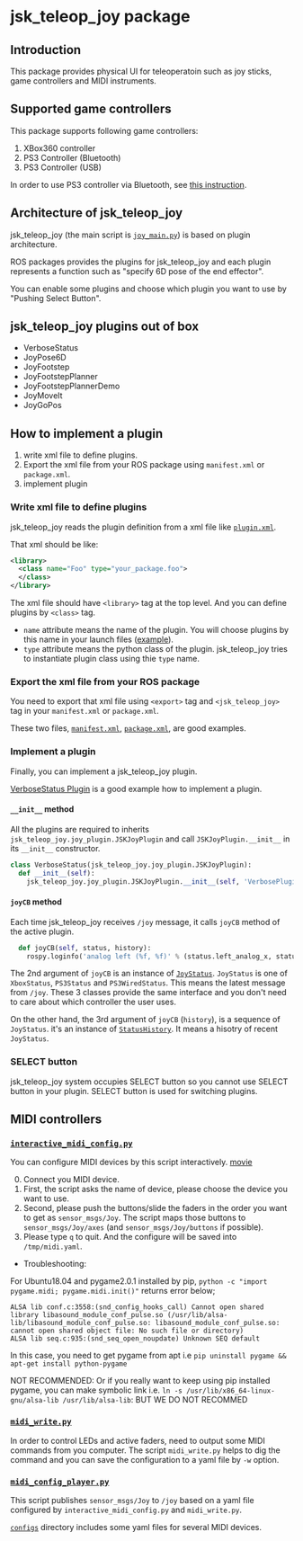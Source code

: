 # jsk_teleop_joy package

## Introduction
This package provides physical UI for teleoperatoin such as joy sticks,
game controllers and MIDI instruments.

## Supported game controllers
This package supports following game controllers:

1. XBox360 controller
2. PS3 Controller (Bluetooth)
3. PS3 Controller (USB)

In order to use PS3 controller via Bluetooth,
see [this instruction](http://wiki.ros.org/ps3joy/Tutorials/PairingJoystickAndBluetoothDongle).

## Architecture of jsk\_teleop\_joy
jsk\_teleop\_joy (the main script is [`joy_main.py`](scripts/joy_main.py))
is based on plugin architecture.

ROS packages provides the plugins for jsk\_teleop\_joy and each plugin
represents a function such as "specify 6D pose of the end effector".

You can enable some plugins and choose which plugin you want to use by
"Pushing Select Button".

## jsk\_teleop\_joy plugins out of box
* VerboseStatus
* JoyPose6D
* JoyFootstep
* JoyFootstepPlanner
* JoyFootstepPlannerDemo
* JoyMoveIt
* JoyGoPos

## How to implement a plugin
1. write xml file to define plugins.
2. Export the xml file from your ROS package using `manifest.xml` or `package.xml`.
3. implement plugin

### Write xml file to define plugins
jsk\_teleop\_joy reads the plugin definition from a xml file like [`plugin.xml`](plugin.xml).

That xml should be like:
```xml
<library>
  <class name="Foo" type="your_package.foo">
  </class>
</library>
```

The xml file should have `<library>` tag at the top level.
And you can define plugins by `<class>` tag.

* `name` attribute means the name of the plugin. You will choose plugins by this
name in your launch files ([example](launch/joy.launch#L15)).
* `type` attribute means the python class of the plugin. jsk\_teleop\_joy tries
to instantiate plugin class using thie `type` name.

### Export the xml file from your ROS package
You need to export that xml file using `<export>` tag and `<jsk_teleop_joy>` tag
in your `manifest.xml` or `package.xml`.

These two files, [`manifest.xml`](manifest.xml), [`package.xml`](package.xml),
are good examples.

### Implement a plugin
Finally, you can implement a jsk\_teleop\_joy plugin.

[VerboseStatus Plugin](src/jsk_teleop_joy/plugin/verbose.py) is a good example
how to implement a plugin.

#### `__init__` method
All the plugins are required to inherits
`jsk_teleop_joy.joy_plugin.JSKJoyPlugin` and call `JSKJoyPlugin.__init__` in
its `__init__` constructor.

```python
class VerboseStatus(jsk_teleop_joy.joy_plugin.JSKJoyPlugin):
  def __init__(self):
    jsk_teleop_joy.joy_plugin.JSKJoyPlugin.__init__(self, 'VerbosePlugin')
```

#### `joyCB` method
Each time jsk\_teleop\_joy receives `/joy` message, it calls `joyCB` method
of the active plugin.

```python
  def joyCB(self, status, history):
    rospy.loginfo('analog left (%f, %f)' % (status.left_analog_x, status.left_analog_y))
```

The 2nd argument of `joyCB` is an instance of [`JoyStatus`](src/joy_status.py).
`JoyStatus` is one of `XboxStatus`, `PS3Status` and `PS3WiredStatus`.
This means the latest message from `/joy`.
These 3 classes provide the same interface and you don't need to care about
which controller the user uses.

On the other hand, the 3rd argument of `joyCB` (`history`), is a sequence of
`JoyStatus`. it's an instance of
[`StatusHistory`](src/jsk_teleop_joy/status_history.py). It means a hisotry
of recent `JoyStatus`.

### SELECT button
jsk\_teleop\_joy system occupies SELECT button so you cannot use SELECT button
in your plugin. SELECT button is used for switching plugins.

## MIDI controllers
### [`interactive_midi_config.py`](scripts/interactive_midi_config.py)
You can configure MIDI devices by this script interactively.
[movie](http://www.youtube.com/watch?v=1JOKra7gZVs)

0. Connect you MIDI device.
1. First, the script asks the name of device, please choose the device you want
to use.
2. Second, please push the buttons/slide the faders in the order you want to
get as `sensor_msgs/Joy`.
The script maps those buttons to `sensor_msgs/Joy/axes`
(and `sensor_msgs/Joy/buttons` if possible).
3. Please type `q` to quit. And the configure will be saved into
`/tmp/midi.yaml`.

- Troubleshooting:

 For Ubuntu18.04 and pygame2.0.1 installed by pip, `python -c "import pygame.midi; pygame.midi.init()"` returns error below;
 
 ```
 ALSA lib conf.c:3558:(snd_config_hooks_call) Cannot open shared library libasound_module_conf_pulse.so (/usr/lib/alsa-lib/libasound_module_conf_pulse.so: libasound_module_conf_pulse.so: cannot open shared object file: No such file or directory)
ALSA lib seq.c:935:(snd_seq_open_noupdate) Unknown SEQ default
```
In this case, you need to get pygame from apt i.e `pip uninstall pygame && apt-get install python-pygame`

NOT RECOMMENDED: Or if you really want to keep using pip installed pygame, you can make symbolic link i.e. `ln -s /usr/lib/x86_64-linux-gnu/alsa-lib /usr/lib/alsa-lib`: BUT WE DO NOT RECOMMED

### [`midi_write.py`](scripts/midi_write.py)
In order to control LEDs and active faders, need to output some MIDI commands
from you computer.
The script `midi_write.py` helps to dig the command and you can save
the configuration to a yaml file by `-w` option.

### [`midi_config_player.py`](scripts/midi_config_player.py)
This script publishes `sensor_msgs/Joy` to `/joy` based on a yaml file
configured by `interactive_midi_config.py` and `midi_write.py`.

[`configs`](configs) directory includes some yaml files for several MIDI
devices.
